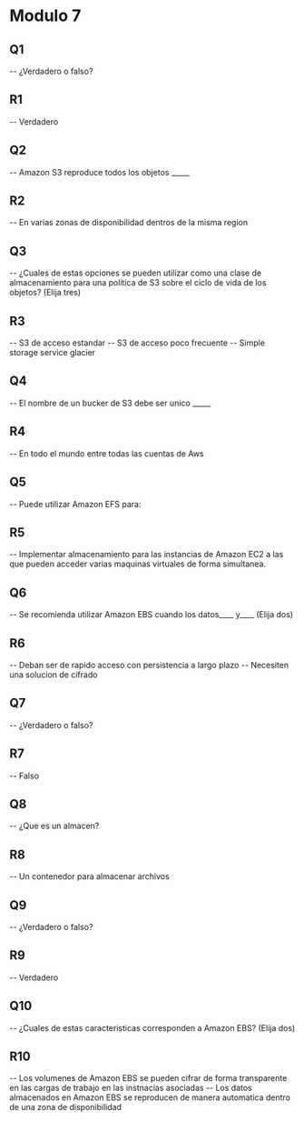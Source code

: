 # Modulo 7

## Q1

-- ¿Verdadero o falso?

## R1

-- Verdadero

## Q2

-- Amazon S3 reproduce todos los objetos _____

## R2

-- En varias zonas de disponibilidad dentros de la misma region

## Q3

-- ¿Cuales de estas opciones se pueden utilizar como una clase de almacenamiento para una politica de S3 sobre el ciclo de vida de los objetos? (Elija tres)

## R3

-- S3 de acceso estandar
-- S3 de acceso poco frecuente
-- Simple storage service glacier

## Q4

-- El nombre de un bucker de S3 debe ser unico _____

## R4

-- En todo el mundo entre todas las cuentas de Aws

## Q5

-- Puede utilizar Amazon EFS para:

## R5

-- Implementar almacenamiento para las instancias de Amazon EC2 a las que pueden acceder varias maquinas virtuales de forma simultanea.

## Q6

-- Se recomienda utilizar Amazon EBS cuando los datos____ y____ (Elija dos)

## R6

-- Deban ser de rapido acceso con persistencia a largo plazo
-- Necesiten una solucion de cifrado

## Q7

-- ¿Verdadero o falso?

## R7

-- Falso

## Q8

-- ¿Que es un almacen?

## R8

-- Un contenedor para almacenar archivos

## Q9

-- ¿Verdadero o falso?

## R9

-- Verdadero

## Q10

-- ¿Cuales de estas caracteristicas corresponden a Amazon EBS? (Elija dos)

## R10

-- Los volumenes de Amazon EBS se pueden cifrar de forma transparente en las cargas de trabajo en las instnacias asociadas
-- Los datos almacenados en Amazon EBS se reproducen de manera automatica dentro de una zona de disponibilidad

